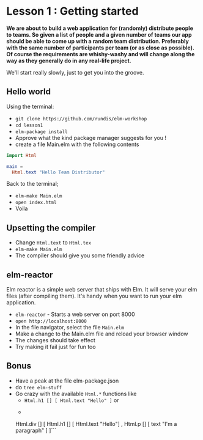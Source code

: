 # Lesson 1 : Getting started


__We are about to build a web application for (randomly) distribute people to teams.
So given a list of people and a given number of teams our app should be able to come
up with a random team distribution. Preferably with the same number of participants per team (or as close as possible). Of course the requirements are whishy-washy and will change along the way as they generally do in any real-life project.__





We'll start really slowly, just to get you into the groove.


## Hello world
Using the terminal:
* `git clone https://github.com/rundis/elm-workshop`
* `cd lesson1`
* `elm-package install`
* Approve what the kind package manager suggests for you !
* create a file Main.elm with the following contents

```elm
import Html

main =
  Html.text "Hello Team Distributor"
```
Back to the terminal;
* `elm-make Main.elm`
* `open index.html`
* Voila


## Upsetting the compiler
* Change `Html.text` to `Html.tex`
* `elm-make Main.elm`
* The compiler should give you some friendly advice


## elm-reactor
Elm reactor is a simple web server that ships with Elm. It will serve your
elm files (after compiling them). It's handy when you want to run your elm application.

* `elm-reactor` - Starts a web server on port 8000
* `open http://localhost:8000`
* In the file navigator, select the file `Main.elm`
* Make a change to the Main.elm file and reload your browser window
* The changes should take effect
* Try making it fail just for fun too


## Bonus
* Have a peak at the file elm-package.json
* do `tree elm-stuff`
* Go crazy with the available `Html.*` functions like
  * `Html.h1 [] [ Html.text "Hello" ]` or
  * ```elm
  Html.div
      []
      [ Html.h1 [] [ Html.text "Hello"]
      , Html.p [] [ text "I'm a paragraph" ]
      ]```
